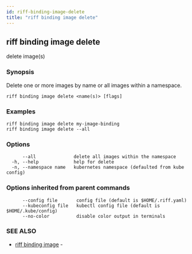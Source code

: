 ```yaml
---
id: riff-binding-image-delete
title: "riff binding image delete"
---
```

## riff binding image delete

delete image(s)

### Synopsis

Delete one or more images by name or all images within a namespace.

```
riff binding image delete <name(s)> [flags]
```

### Examples

```
riff binding image delete my-image-binding
riff binding image delete --all
```

### Options

```
      --all              delete all images within the namespace
  -h, --help             help for delete
  -n, --namespace name   kubernetes namespace (defaulted from kube config)
```

### Options inherited from parent commands

```
      --config file       config file (default is $HOME/.riff.yaml)
      --kubeconfig file   kubectl config file (default is $HOME/.kube/config)
      --no-color          disable color output in terminals
```

### SEE ALSO

* [riff binding image](riff_binding_image.md)	 - <todo>

